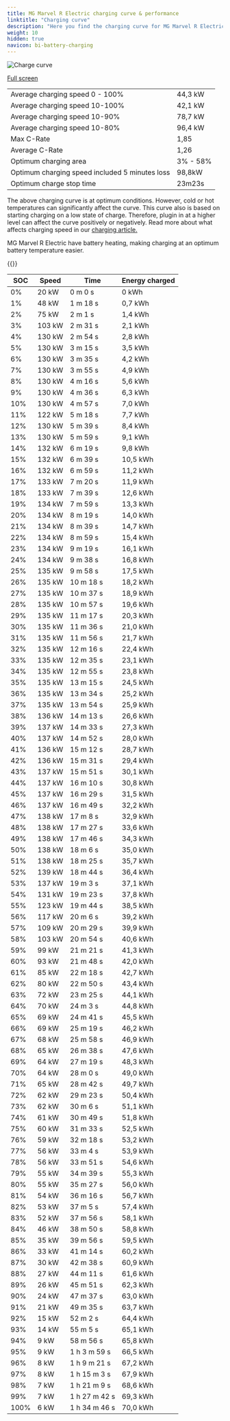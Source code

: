 ```yaml
---
title: MG Marvel R Electric charging curve & performance
linktitle: "Charging curve"
description: "Here you find the charging curve for MG Marvel R Electric. "
weight: 10
hidden: true
navicon: bi-battery-charging
---
```

<!-- markdownlint-disable MD033 -->
<img src="../chargingcurve.svg" alt="Charge curve" class="img-fluid">

[Full screen](../chargingcurve.svg)


<table class="table table-striped">
<tbody>
<tr>
<td>Average charging speed 0 - 100% </td><td>44,3 kW</td>
</tr>
<tr>
<td>Average charging speed 10-100%</td><td>42,1 kW</td>
</tr>
<tr>
<td>Average charging speed 10-90%</td><td>78,7 kW</td>
</tr>
<tr>
<td>Average charging speed 10-80%</td><td>96,4 kW</td>
</tr>
<tr>
<td>Max C-Rate</td><td>1,85</td>
</tr>
<tr>
<td>Average C-Rate</td><td>1,26</td>
</tr>
<tr>
<td>Optimum charging area</td><td>3% - 58%</td>
</tr>
<tr>
<td>Optimum charging speed included 5 minutes loss</td><td>98,8kW</td>
</tr>
<tr>
<td>Optimum charge stop time</td><td>23m23s</td>
</tr>
</tbody>
</table>


The above charging curve is at optimum conditions. However, cold or hot temperatures can significantly affect the curve. This curve also is based on starting charging on a low state of charge. Therefore, plugin in at a higher level can affect the curve positively or negatively. Read more about what affects charging speed in our [charging article.](../../../../../technology/battery/charging/) 


MG Marvel R Electric have battery heating, making charging at an optimum battery temperature easier. 


{{<evkxdisplayaddarticle />}}
<table class="table table-striped">
<thead>
<tr><th>SOC</th><th>Speed</th><th>Time</th><th>Energy charged</th></tr>
</thead>
<tbody>
<tr>
<td>0%</td><td>20 kW</td><td> 0 m 0 s </td><td>0 kWh </td>
</tr>
<tr>
<td>1%</td><td>48 kW</td><td> 1 m 18 s </td><td>0,7 kWh </td>
</tr>
<tr>
<td>2%</td><td>75 kW</td><td> 2 m 1 s </td><td>1,4 kWh </td>
</tr>
<tr>
<td>3%</td><td>103 kW</td><td> 2 m 31 s </td><td>2,1 kWh </td>
</tr>
<tr>
<td>4%</td><td>130 kW</td><td> 2 m 54 s </td><td>2,8 kWh </td>
</tr>
<tr>
<td>5%</td><td>130 kW</td><td> 3 m 15 s </td><td>3,5 kWh </td>
</tr>
<tr>
<td>6%</td><td>130 kW</td><td> 3 m 35 s </td><td>4,2 kWh </td>
</tr>
<tr>
<td>7%</td><td>130 kW</td><td> 3 m 55 s </td><td>4,9 kWh </td>
</tr>
<tr>
<td>8%</td><td>130 kW</td><td> 4 m 16 s </td><td>5,6 kWh </td>
</tr>
<tr>
<td>9%</td><td>130 kW</td><td> 4 m 36 s </td><td>6,3 kWh </td>
</tr>
<tr>
<td>10%</td><td>130 kW</td><td> 4 m 57 s </td><td>7,0 kWh </td>
</tr>
<tr>
<td>11%</td><td>122 kW</td><td> 5 m 18 s </td><td>7,7 kWh </td>
</tr>
<tr>
<td>12%</td><td>130 kW</td><td> 5 m 39 s </td><td>8,4 kWh </td>
</tr>
<tr>
<td>13%</td><td>130 kW</td><td> 5 m 59 s </td><td>9,1 kWh </td>
</tr>
<tr>
<td>14%</td><td>132 kW</td><td> 6 m 19 s </td><td>9,8 kWh </td>
</tr>
<tr>
<td>15%</td><td>132 kW</td><td> 6 m 39 s </td><td>10,5 kWh </td>
</tr>
<tr>
<td>16%</td><td>132 kW</td><td> 6 m 59 s </td><td>11,2 kWh </td>
</tr>
<tr>
<td>17%</td><td>133 kW</td><td> 7 m 20 s </td><td>11,9 kWh </td>
</tr>
<tr>
<td>18%</td><td>133 kW</td><td> 7 m 39 s </td><td>12,6 kWh </td>
</tr>
<tr>
<td>19%</td><td>134 kW</td><td> 7 m 59 s </td><td>13,3 kWh </td>
</tr>
<tr>
<td>20%</td><td>134 kW</td><td> 8 m 19 s </td><td>14,0 kWh </td>
</tr>
<tr>
<td>21%</td><td>134 kW</td><td> 8 m 39 s </td><td>14,7 kWh </td>
</tr>
<tr>
<td>22%</td><td>134 kW</td><td> 8 m 59 s </td><td>15,4 kWh </td>
</tr>
<tr>
<td>23%</td><td>134 kW</td><td> 9 m 19 s </td><td>16,1 kWh </td>
</tr>
<tr>
<td>24%</td><td>134 kW</td><td> 9 m 38 s </td><td>16,8 kWh </td>
</tr>
<tr>
<td>25%</td><td>135 kW</td><td> 9 m 58 s </td><td>17,5 kWh </td>
</tr>
<tr>
<td>26%</td><td>135 kW</td><td> 10 m 18 s </td><td>18,2 kWh </td>
</tr>
<tr>
<td>27%</td><td>135 kW</td><td> 10 m 37 s </td><td>18,9 kWh </td>
</tr>
<tr>
<td>28%</td><td>135 kW</td><td> 10 m 57 s </td><td>19,6 kWh </td>
</tr>
<tr>
<td>29%</td><td>135 kW</td><td> 11 m 17 s </td><td>20,3 kWh </td>
</tr>
<tr>
<td>30%</td><td>135 kW</td><td> 11 m 36 s </td><td>21,0 kWh </td>
</tr>
<tr>
<td>31%</td><td>135 kW</td><td> 11 m 56 s </td><td>21,7 kWh </td>
</tr>
<tr>
<td>32%</td><td>135 kW</td><td> 12 m 16 s </td><td>22,4 kWh </td>
</tr>
<tr>
<td>33%</td><td>135 kW</td><td> 12 m 35 s </td><td>23,1 kWh </td>
</tr>
<tr>
<td>34%</td><td>135 kW</td><td> 12 m 55 s </td><td>23,8 kWh </td>
</tr>
<tr>
<td>35%</td><td>135 kW</td><td> 13 m 15 s </td><td>24,5 kWh </td>
</tr>
<tr>
<td>36%</td><td>135 kW</td><td> 13 m 34 s </td><td>25,2 kWh </td>
</tr>
<tr>
<td>37%</td><td>135 kW</td><td> 13 m 54 s </td><td>25,9 kWh </td>
</tr>
<tr>
<td>38%</td><td>136 kW</td><td> 14 m 13 s </td><td>26,6 kWh </td>
</tr>
<tr>
<td>39%</td><td>137 kW</td><td> 14 m 33 s </td><td>27,3 kWh </td>
</tr>
<tr>
<td>40%</td><td>137 kW</td><td> 14 m 52 s </td><td>28,0 kWh </td>
</tr>
<tr>
<td>41%</td><td>136 kW</td><td> 15 m 12 s </td><td>28,7 kWh </td>
</tr>
<tr>
<td>42%</td><td>136 kW</td><td> 15 m 31 s </td><td>29,4 kWh </td>
</tr>
<tr>
<td>43%</td><td>137 kW</td><td> 15 m 51 s </td><td>30,1 kWh </td>
</tr>
<tr>
<td>44%</td><td>137 kW</td><td> 16 m 10 s </td><td>30,8 kWh </td>
</tr>
<tr>
<td>45%</td><td>137 kW</td><td> 16 m 29 s </td><td>31,5 kWh </td>
</tr>
<tr>
<td>46%</td><td>137 kW</td><td> 16 m 49 s </td><td>32,2 kWh </td>
</tr>
<tr>
<td>47%</td><td>138 kW</td><td> 17 m 8 s </td><td>32,9 kWh </td>
</tr>
<tr>
<td>48%</td><td>138 kW</td><td> 17 m 27 s </td><td>33,6 kWh </td>
</tr>
<tr>
<td>49%</td><td>138 kW</td><td> 17 m 46 s </td><td>34,3 kWh </td>
</tr>
<tr>
<td>50%</td><td>138 kW</td><td> 18 m 6 s </td><td>35,0 kWh </td>
</tr>
<tr>
<td>51%</td><td>138 kW</td><td> 18 m 25 s </td><td>35,7 kWh </td>
</tr>
<tr>
<td>52%</td><td>139 kW</td><td> 18 m 44 s </td><td>36,4 kWh </td>
</tr>
<tr>
<td>53%</td><td>137 kW</td><td> 19 m 3 s </td><td>37,1 kWh </td>
</tr>
<tr>
<td>54%</td><td>131 kW</td><td> 19 m 23 s </td><td>37,8 kWh </td>
</tr>
<tr>
<td>55%</td><td>123 kW</td><td> 19 m 44 s </td><td>38,5 kWh </td>
</tr>
<tr>
<td>56%</td><td>117 kW</td><td> 20 m 6 s </td><td>39,2 kWh </td>
</tr>
<tr>
<td>57%</td><td>109 kW</td><td> 20 m 29 s </td><td>39,9 kWh </td>
</tr>
<tr>
<td>58%</td><td>103 kW</td><td> 20 m 54 s </td><td>40,6 kWh </td>
</tr>
<tr>
<td>59%</td><td>99 kW</td><td> 21 m 21 s </td><td>41,3 kWh </td>
</tr>
<tr>
<td>60%</td><td>93 kW</td><td> 21 m 48 s </td><td>42,0 kWh </td>
</tr>
<tr>
<td>61%</td><td>85 kW</td><td> 22 m 18 s </td><td>42,7 kWh </td>
</tr>
<tr>
<td>62%</td><td>80 kW</td><td> 22 m 50 s </td><td>43,4 kWh </td>
</tr>
<tr>
<td>63%</td><td>72 kW</td><td> 23 m 25 s </td><td>44,1 kWh </td>
</tr>
<tr>
<td>64%</td><td>70 kW</td><td> 24 m 3 s </td><td>44,8 kWh </td>
</tr>
<tr>
<td>65%</td><td>69 kW</td><td> 24 m 41 s </td><td>45,5 kWh </td>
</tr>
<tr>
<td>66%</td><td>69 kW</td><td> 25 m 19 s </td><td>46,2 kWh </td>
</tr>
<tr>
<td>67%</td><td>68 kW</td><td> 25 m 58 s </td><td>46,9 kWh </td>
</tr>
<tr>
<td>68%</td><td>65 kW</td><td> 26 m 38 s </td><td>47,6 kWh </td>
</tr>
<tr>
<td>69%</td><td>64 kW</td><td> 27 m 19 s </td><td>48,3 kWh </td>
</tr>
<tr>
<td>70%</td><td>64 kW</td><td> 28 m 0 s </td><td>49,0 kWh </td>
</tr>
<tr>
<td>71%</td><td>65 kW</td><td> 28 m 42 s </td><td>49,7 kWh </td>
</tr>
<tr>
<td>72%</td><td>62 kW</td><td> 29 m 23 s </td><td>50,4 kWh </td>
</tr>
<tr>
<td>73%</td><td>62 kW</td><td> 30 m 6 s </td><td>51,1 kWh </td>
</tr>
<tr>
<td>74%</td><td>61 kW</td><td> 30 m 49 s </td><td>51,8 kWh </td>
</tr>
<tr>
<td>75%</td><td>60 kW</td><td> 31 m 33 s </td><td>52,5 kWh </td>
</tr>
<tr>
<td>76%</td><td>59 kW</td><td> 32 m 18 s </td><td>53,2 kWh </td>
</tr>
<tr>
<td>77%</td><td>56 kW</td><td> 33 m 4 s </td><td>53,9 kWh </td>
</tr>
<tr>
<td>78%</td><td>56 kW</td><td> 33 m 51 s </td><td>54,6 kWh </td>
</tr>
<tr>
<td>79%</td><td>55 kW</td><td> 34 m 39 s </td><td>55,3 kWh </td>
</tr>
<tr>
<td>80%</td><td>55 kW</td><td> 35 m 27 s </td><td>56,0 kWh </td>
</tr>
<tr>
<td>81%</td><td>54 kW</td><td> 36 m 16 s </td><td>56,7 kWh </td>
</tr>
<tr>
<td>82%</td><td>53 kW</td><td> 37 m 5 s </td><td>57,4 kWh </td>
</tr>
<tr>
<td>83%</td><td>52 kW</td><td> 37 m 56 s </td><td>58,1 kWh </td>
</tr>
<tr>
<td>84%</td><td>46 kW</td><td> 38 m 50 s </td><td>58,8 kWh </td>
</tr>
<tr>
<td>85%</td><td>35 kW</td><td> 39 m 56 s </td><td>59,5 kWh </td>
</tr>
<tr>
<td>86%</td><td>33 kW</td><td> 41 m 14 s </td><td>60,2 kWh </td>
</tr>
<tr>
<td>87%</td><td>30 kW</td><td> 42 m 38 s </td><td>60,9 kWh </td>
</tr>
<tr>
<td>88%</td><td>27 kW</td><td> 44 m 11 s </td><td>61,6 kWh </td>
</tr>
<tr>
<td>89%</td><td>26 kW</td><td> 45 m 51 s </td><td>62,3 kWh </td>
</tr>
<tr>
<td>90%</td><td>24 kW</td><td> 47 m 37 s </td><td>63,0 kWh </td>
</tr>
<tr>
<td>91%</td><td>21 kW</td><td> 49 m 35 s </td><td>63,7 kWh </td>
</tr>
<tr>
<td>92%</td><td>15 kW</td><td> 52 m 2 s </td><td>64,4 kWh </td>
</tr>
<tr>
<td>93%</td><td>14 kW</td><td> 55 m 5 s </td><td>65,1 kWh </td>
</tr>
<tr>
<td>94%</td><td>9 kW</td><td> 58 m 56 s </td><td>65,8 kWh </td>
</tr>
<tr>
<td>95%</td><td>9 kW</td><td>1 h 3 m 59 s </td><td>66,5 kWh </td>
</tr>
<tr>
<td>96%</td><td>8 kW</td><td>1 h 9 m 21 s </td><td>67,2 kWh </td>
</tr>
<tr>
<td>97%</td><td>8 kW</td><td>1 h 15 m 3 s </td><td>67,9 kWh </td>
</tr>
<tr>
<td>98%</td><td>7 kW</td><td>1 h 21 m 9 s </td><td>68,6 kWh </td>
</tr>
<tr>
<td>99%</td><td>7 kW</td><td>1 h 27 m 42 s </td><td>69,3 kWh </td>
</tr>
<tr>
<td>100%</td><td>6 kW</td><td>1 h 34 m 46 s </td><td>70,0 kWh </td>
</tr>
</tbody>
</table>

